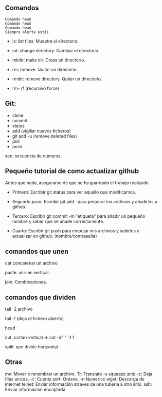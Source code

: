 ## Comandos

```
Comando head
Comando head
Comando head
Siempre alerta estás 
```

- ls: list files. Muestra el directorio.

- cd: change directory. Cambiar el directorio.

- mkdir: make dir. Creas un directorio.

- rm: romove. Quitar un directorio.

- rmdir: remove directory. Quitar un directorio.

- rm- rf (**r**ecursivo **f**orce)

## Git: 

- clone 
- commit 
- status
- add (vigiliar nuevos ficheros) 
- git add -u (remove deleted files)
- pull
- push

seq: secuencia de números.

## Pequeño tutorial de como actualizar github

Antes que nada, asegurarse de que se ha guardado el trabajo realizado.

- Primero: Escribir git status para ver aquello que modificamos.

- Segundo paso: Escribir git add . para preparar los archivos y añadirlos a github.

- Tercero: Escribir git commit -m "etiqueta" para añadir un pequeño nombre y saber que se añade correctamente.

- Cuarto: Escribir git push para empujar mis archivos y subirlos o actualizar en github. (nombre/contraseña)


## comandos que unen

cat concatenar un archivo

paste: unir en vertical.

join: Combinaciones.

## comandos que dividen

tail -2 archivo

tail -f (deja el fichero abierto)

head

cut: cortan vertical => cut -d" " -f 1

split: que divide horizontal

## Otras

mv: Mover o renombrar un archivo.
Tr: Translate
	-s squeeze
uniq -c: Deja filas unicas. -c: Cuenta
sort: Ordena. -n Numerico
wget: Descarga de internet
telnet: Enviar información atraves de una tuberia a otro sitio.
ssh: Enviar información encriptada.



